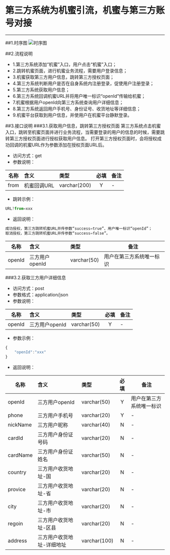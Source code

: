 # 第三方系统为机蜜引流，机蜜与第三方账号对接

---
##1.时序图
![时序图](https://file.zpmgo.com/api/download/temp/N2NiYzMyOTUtODNkMy00OGQ2LTliNzctYmIwNjVhN2U3ZWY2LnBuZw==)

##2.流程说明
 - 1.第三方系统添加“机蜜”入口，用户点击“机蜜”入口；
 - 2.跳转机蜜页面，进行机蜜业务流程，需要用户登录信息；
 - 3.机蜜获取第三方用户信息，跳转第三方授权页面；
 - 4.第三方系统判断用户是否在自身系统内注册登录，促使用户注册登录；
 - 5.第三方系统获取用户信息；
 - 6.第三方系统回调机蜜URL并将用户唯一标识“openId”传输给机蜜；
 - 7.机蜜根据用户openId向第三方系统查询用户详细信息；
 - 8.第三方系统返回用户手机号、身份证号、收货地址等详细信息；
 - 9.机蜜平台获取到用户信息，并使用户在机蜜平台静默登录。

##3.接口说明
###3.1.获取用户信息，跳转第三方授权页面
	第三方系统点击机蜜入口，跳转至机蜜页面并进行业务流程，当需要登录的用户的信息的时候，需要跳转第三方授权页面进行授权获取用户信息。
	打开第三方授权页面时，会将授权成功回调的机蜜URL作为参数添加在授权页面URL后。
	
 - 访问方式：get
 - 参数说明：

|名称|含义|类型|必填|备注|
|----|:---|:---|:--:|--------|
|from|机蜜回调URL|varchar(200)|Y|-|

 - 跳转示例：

```javascript
URL?from=xxx
```

 - 返回说明：

```javascript
成功授权，第三方跳转机蜜URL并传参数“success=true”、用户唯一标识“openId”；
取消授权，第三方跳转机蜜URL并传参数“success=false”。
```
|名称|含义|类型|备注|
|----|:---|:---|--------|
|openId|三方用户openId|varchar(50)|用户在第三方系统唯一标识|

###3.2.获取三方用户详细信息

 - 访问方式：post
 - 参数格式：application/json
 - 参数说明：

|名称|含义|类型|必填|备注|
|----|:---|:---|:--:|--------|
|openId|三方用户openId|varchar(50)|Y|-|


 - 参数示例：

```javascript
{
    "openId":"xxx"
}
```

 - 返回说明：

|名称|含义|类型|必填|备注|
|----|:---|:---|:--:|--------|
|openId|三方用户openId|varchar(50)|Y|用户在第三方系统唯一标识|
|phone|三方用户手机号|varchar(20)|Y|-|
|nickName|三方用户昵称|varchar(40)|N|-|
|cardId|三方用户身份证号码|varchar(20)|N|-|
|cardName|三方用户身份证姓名|varchar(50)|N|-|
|country|三方用户收货地址-国|varchar(20)|N|-|
|provice|三方用户收货地址-省|varchar(20)|N|-|
|city|三方用户收货地址-市|varchar(20)|N|-|
|regoin|三方用户收货地址-区县|varchar(20)|N|-|
|address|三方用户收货地址-详细地址|varchar(100)|N|-|








